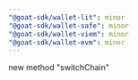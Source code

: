 ```yaml
---
"@goat-sdk/wallet-lit": minor
"@goat-sdk/wallet-safe": minor
"@goat-sdk/wallet-viem": minor
"@goat-sdk/wallet-evm": minor
---
```


new method "switchChain"
